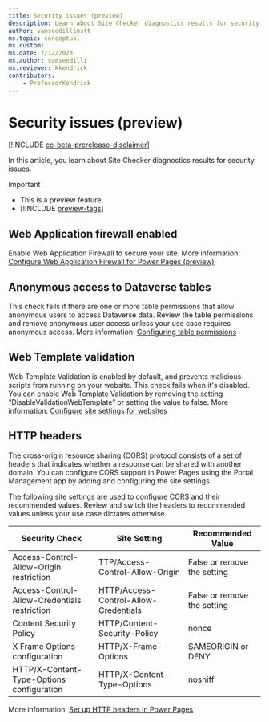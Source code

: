 ```yaml
---
title: Security issues (preview)
description: Learn about Site Checker diagnostics results for security issues.
author: vamseedillimsft
ms.topic: conceptual
ms.custom: 
ms.date: 7/12/2023
ms.author: vamseedilli
ms.reviewer: kkendrick
contributors:
    - ProfessorKendrick
---
```

# Security issues (preview)

[!INCLUDE [cc-beta-prerelease-disclaimer](../includes/cc-beta-prerelease-disclaimer.md)]

In this article, you learn about Site Checker diagnostics results for security issues. 

> [!IMPORTANT]
> - This is a preview feature.
> - [!INCLUDE [preview-tags](../includes/cc-preview-features-definition.md)]

## Web Application firewall enabled 
Enable Web Application Firewall to secure your site. More information: [Configure Web Application Firewall for Power Pages (preview)](configure-web-application-firewall.md)

## Anonymous access to Dataverse tables 
This check fails if there are one or more table permissions that allow anonymous users to access Dataverse data. Review the table permissions and remove anonymous user access unless your use case requires anonymous access. More information: [Configuring table permissions](table-permissions.md)

## Web Template validation
Web Template Validation is enabled by default, and prevents malicious scripts from running on your website. This check fails when it's disabled. You can enable Web Template Validation by removing the setting “DisableValidationWebTemplate” or setting the value to false. More information: [Configure site settings for websites](../configure/configure-site-settings.md) 

## HTTP headers
The cross-origin resource sharing (CORS) protocol consists of a set of headers that indicates whether a response can be shared with another domain. You can configure CORS support in Power Pages using the Portal Management app by adding and configuring the site settings. 

The following site settings are used to configure CORS and their recommended values. Review and switch the headers to recommended values unless your use case dictates otherwise. 

|Security Check  |Site Setting  |Recommended Value  |
|---------|---------|---------|
|Access-Control-Allow-Origin restriction      |TTP/Access-Control-Allow-Origin          |False or remove the setting          |
|Access-Control-Allow-Credentials restriction      |HTTP/Access-Control-Allow-Credentials          |False or remove the setting         |
|Content Security Policy    |HTTP/Content-Security-Policy          |nonce          |
|X Frame Options configuration     |HTTP/X-Frame-Options          |SAMEORIGIN or DENY          |
|HTTP/X-Content-Type-Options configuration      |HTTP/X-Content-Type-Options         |nosniff          |

More information: [Set up HTTP headers in Power Pages](../configure/cors-support.md) 


